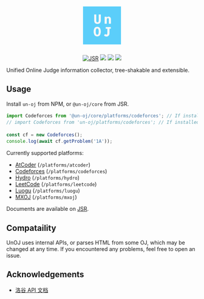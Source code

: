 <h1 align="center">
  <img src="./assets/logo.svg" alt="UnOJ" width="100" height="100">
</h1>

<p align="center">
  <a href="https://jsr.io/@un-oj/core"><img src="https://jsr.io/badges/@un-oj/core" alt="JSR"></a>
  <a href="https://npmjs.com/package/un-oj"><img src="https://img.shields.io/npm/v/un-oj?color=444&logo=npm&label="></a>
  <img src="https://img.shields.io/github/license/un-oj/core">
  <a href="https://github.com/un-oj/core"><img src="https://img.shields.io/github/stars/un-oj/core"></a>
</p>

Unified Online Judge information collector, tree-shakable and extensible.

## Usage

Install `un-oj` from NPM, or `@un-oj/core` from JSR.

<!-- eslint-disable -->
```ts
import Codeforces from '@un-oj/core/platforms/codeforces'; // If installed from JSR
// import Codeforces from 'un-oj/platforms/codeforces'; // If installed from NPM

const cf = new Codeforces();
console.log(await cf.getProblem('1A'));
```
<!-- eslint-enable -->

Currently supported platforms:

- [AtCoder](https://jsr.io/@un-oj/core/doc/platforms/atcoder) (`/platforms/atcoder`)
- [Codeforces](https://jsr.io/@un-oj/core/doc/platforms/codeforces) (`/platforms/codeforces`)
- [Hydro](https://jsr.io/@un-oj/core/doc/platforms/hydro) (`/platforms/hydro`)
- [LeetCode](https://jsr.io/@un-oj/core/doc/platforms/leetcode) (`/platforms/leetcode`)
- [Luogu](https://jsr.io/@un-oj/core/doc/platforms/luogu) (`/platforms/luogu`)
- [MXOJ](https://jsr.io/@un-oj/core/doc/platforms/mxoj) (`/platforms/mxoj`)

Documents are available on [JSR](https://jsr.io/@un-oj/core/doc).

## Compataility

UnOJ uses internal APIs, or parses HTML from some OJ, which may be changed at
any time. If you encountered any problems, feel free to open an issue.

## Acknowledgements

- [洛谷 API 文档](https://0f-0b.github.io/luogu-api-docs/)
